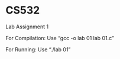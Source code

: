 # CS532

Lab Assignment 1

For Compilation: Use “gcc -o lab 01 lab 01.c”

For Running: Use “./lab 01”
